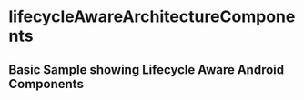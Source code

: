 # lifecycleAwareArchitectureComponents

## Basic Sample showing Lifecycle Aware Android Components

